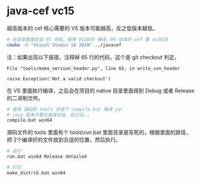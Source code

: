 # java-cef vc15

越高版本的 cef 核心需要的 VS 版本可能越高，反之低版本越低。

```bash
# 在目录里面生成 VS 项目，使用 VS2019 编译，94 版本的 cef 要 vs2019
cmake -G "Visual Studio 16 2019" ../javacef
```


注：如果出现以下报错，注释掉 65 行的代码，这个是 git checkout 判定。

```
File "tools/make_version_header.py", line 65, in write_svn_header

raise Exception('Not a valid checkout')
```

在 VS 里面执行编译，之后会在项目的 native 目录里面得到 Debug 或者 Release 的二进制文件。


```bash
# 使用 源码的 tools 目录下 compile.bat 编译 jar
# java 版本不要太高或太低，自己试。。。
compile.bat win64
```

源码文件的 tools 里面有个 tools\run.bat 里面目录是写死的，根据里面的路径，把 2个编译好的文件放到合适的位置，然后执行。

```bash
# 运行
run.bat win64 Release detailed

# 打包
make_distrib.bat win64
```